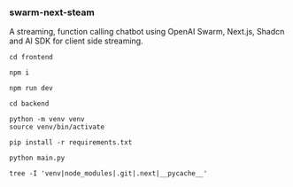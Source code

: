 ### swarm-next-steam

A streaming, function calling chatbot using OpenAI Swarm, Next.js, Shadcn and AI SDK for client side streaming.

```
cd frontend
```

```
npm i
```

```
npm run dev
```

```
cd backend
```

```
python -m venv venv
source venv/bin/activate
```

```
pip install -r requirements.txt
```

```
python main.py

```

```
tree -I 'venv|node_modules|.git|.next|__pycache__'
```